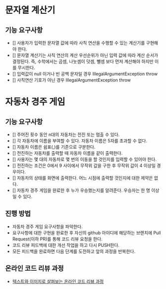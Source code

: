 # 문자열 계산기

## 기능 요구사항
* [] 사용자가 입력한 문자열 값에 따라 사칙 연산을 수행할 수 있는 계산기를 구현해야 한다.
* [] 문자열 계산기는 사칙 연산의 계산 우선순위가 아닌 입력 값에 따라 계산 순서가 결정된다. 즉, 수학에서는 곱셈, 나눗셈이 덧셈, 뺄셈 보다 먼저 계산해야 하지만 이를 무시한다.
* [] 입력값이 null 이거나 빈 공백 문자일 경우 IllegalArgumentException throw
* [] 사칙연산 기호가 아닌 경우 IllegalArgumentException throw

# 자동차 경주 게임

## 기능 요구사항
* [] 주어진 횟수 동안 n대의 자동차는 전진 또는 멈출 수 있다.
* [] 각 자동차에 이름을 부여할 수 있다. 자동차 이름은 5자를 초과할 수 없다.
* [] 자동차 이름은 쉼표(,)를 기준으로 구분한다.
* [] 전진하는 자동차를 출력할 때 자동차 이름을 같이 출력한다.
* [] 사용자는 몇 대의 자동차로 몇 번의 이동을 할 것인지를 입력할 수 있어야 한다.
* [] 전진하는 조건은 0에서 9 사이에서 무작위 값을 구한 후 무작위 값이 4 이상일 경우이다.
* [] 자동차의 상태를 화면에 출력한다. 어느 시점에 출력할 것인지에 대한 제약은 없다.
* [] 자동차 경주 게임을 완료한 후 누가 우승했는지를 알려준다. 우승자는 한 명 이상일 수 있다.


## 진행 방법
* 자동차 경주 게임 요구사항을 파악한다.
* 요구사항에 대한 구현을 완료한 후 자신의 github 아이디에 해당하는 브랜치에 Pull Request(이하 PR)를 통해 코드 리뷰 요청을 한다.
* 코드 리뷰 피드백에 대한 개선 작업을 하고 다시 PUSH한다.
* 모든 피드백을 완료하면 다음 단계를 도전하고 앞의 과정을 반복한다.

## 온라인 코드 리뷰 과정
* [텍스트와 이미지로 살펴보는 온라인 코드 리뷰 과정](https://github.com/next-step/nextstep-docs/tree/master/codereview)